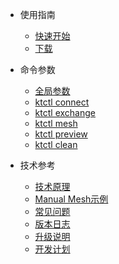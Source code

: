- 使用指南
  - [快速开始](zh-cn/guide/quickstart.md)
  - [下载](zh-cn/guide/downloads.md)

- 命令参数
  - [全局参数](zh-cn/cli/global.md)
  - [ktctl connect](zh-cn/cli/connect.md)
  - [ktctl exchange](zh-cn/cli/exchange.md)
  - [ktctl mesh](zh-cn/cli/mesh.md)
  - [ktctl preview](zh-cn/cli/preview.md)
  - [ktctl clean](zh-cn/cli/clean.md)

- 技术参考
  - [技术原理](zh-cn/reference/mechanism.md)
  - [Manual Mesh示例](zh-cn/reference/manual_mesh.md)
  - [常见问题](zh-cn/reference/faq.md)
  - [版本日志](zh-cn/reference/changelog.md)
  - [升级说明](zh-cn/reference/update.md)
  - [开发计划](zh-cn/reference/todo.md)

